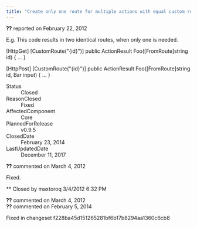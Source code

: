 ```yaml
---
title: "Create only one route for multiple actions with equal custom routes #744"
---
```

<div class="issue-report"><div class="issue-header"><b>??</b> reported on <time datetime="2012-02-22T15:09:14.71-08:00" title="2012-02-22T15:09:14.71-08:00">February 22, 2012</time></div><div class="issue-message" markdown="1">

E.g. This code results in two identical routes, when only one is needed.

[HttpGet]
[CustomRoute("{id}")]
public ActionResult Foo([FromRoute]string id) {
...
}

[HttpPost]
[CustomRoute("{id}")]
public ActionResult Foo([FromRoute]string id, Bar input) {
...
}

</div><div class="issue-footer"><dl><dt>Status</dt><dd>Closed</dd><dt>ReasonClosed</dt><dd>Fixed</dd><dt>AffectedComponent</dt><dd>Core</dd><dt>PlannedForRelease</dt><dd>v0.9.5</dd><dt>ClosedDate</dt><dd><time datetime="2014-02-23T19:02:17.937-08:00" title="2014-02-23T19:02:17.937-08:00">February 23, 2014</time></dd><dt>LastUpdatedDate</dt><dd><time datetime="2017-12-11T02:15:56.247-08:00" title="2017-12-11T02:15:56.247-08:00">December 11, 2017</time></dd></dl></div></div><div id="comment-77663" class="issue-comment"><div class="issue-header"><b>??</b> commented on <time datetime="2012-03-04T18:32:43.87-08:00" title="2012-03-04T18:32:43.87-08:00">March 4, 2012</time></div><div class="issue-message" markdown="1">

Fixed.


** Closed by maxtoroq 3/4/2012 6:32 PM

</div></div><div id="comment-77664" class="issue-comment"><div class="issue-header"><b>??</b> commented on <time datetime="2012-03-04T18:32:44.197-08:00" title="2012-03-04T18:32:44.197-08:00">March 4, 2012</time></div><div class="issue-message" markdown="1">



</div></div><div id="comment-132730" class="issue-comment"><div class="issue-header"><b>??</b> commented on <time datetime="2014-02-05T11:42:29.76-08:00" title="2014-02-05T11:42:29.76-08:00">February 5, 2014</time></div><div class="issue-message" markdown="1">

Fixed in changeset f228ba45d151265281bf6b17b8294aa1360c6cb8

</div></div>